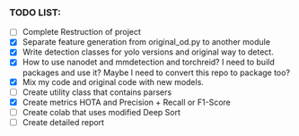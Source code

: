 ### TODO LIST:

- [ ] Complete Restruction of project
- [x] Separate feature generation from original_od.py to another module
- [x] Write detection classes for yolo versions and original way to detect.
- [x] How to use nanodet and mmdetection and torchreid? I need to build packages and use it? Maybe I need to convert this repo to package too?
- [x] Mix my code and original code with new models.
- [ ] Create utility class that contains parsers
- [x] Create metrics HOTA and Precision + Recall or F1-Score
- [ ] Create colab that uses modified Deep Sort
- [ ] Create detailed report